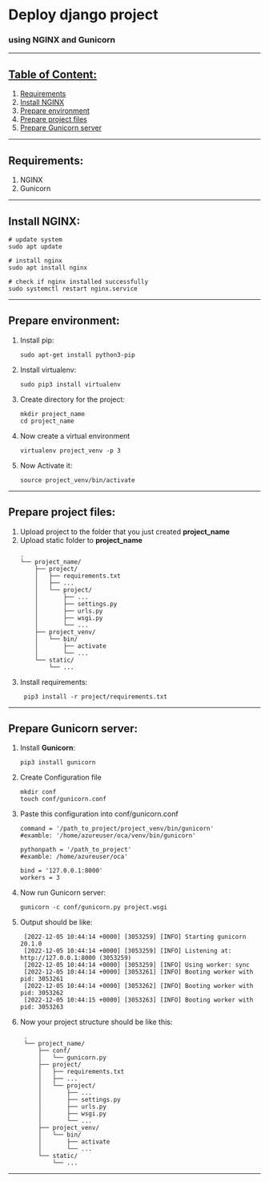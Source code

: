 # Deploy django project
### using NGINX and Gunicorn
<hr>

## <ins>Table of Content:<ins>
1. [Requirements](#Requirements:)
2. [Install NGINX](#Install-NGINX:)
3. [Prepare environment](#Prepare-environment:)
4. [Prepare project files](#Prepare-project-files:)
5. [Prepare Gunicorn server](#Prepare-Gunicorn-server:)
<hr>

## Requirements:
1. NGINX
2. Gunicorn
<hr>

## Install NGINX:

```shell
# update system
sudo apt update

# install nginx
sudo apt install nginx

# check if nginx installed successfully 
sudo systemctl restart nginx.service
```
<hr>

## Prepare environment:
1. Install pip:
    ```shell
    sudo apt-get install python3-pip
    ```
2. Install virtualenv:
    ```shell
    sudo pip3 install virtualenv
    ```
3. Create directory for the project:
    ```shell
    mkdir project_name
    cd project_name
    ```
4. Now create a virtual environment
    ```shell
    virtualenv project_venv -p 3
    ```
5. Now Activate it:
    ```shell
    source project_venv/bin/activate
    ```
<hr>

## Prepare project files:
1. Upload project to the folder that you just created **project_name**
2. Upload static folder to **project_name**
    ``` 
    .
    └── project_name/
        ├── project/
        │   ├── requirements.txt  
        │   ├── ...
        │   └── project/
        │       ├── ...
        │       ├── settings.py
        │       ├── urls.py
        │       ├── wsgi.py
        │       └── ...
        ├── project_venv/
        │   └── bin/
        │       ├── activate
        │       └── ...
        └── static/
            └── ...
    ```
3. Install requirements:
   ```shell
    pip3 install -r project/requirements.txt
   ```
<hr>


## Prepare Gunicorn server:
1. Install **Gunicorn**:
    ```shell
    pip3 install gunicorn
    ```
2. Create Configuration file
    ```shell
    mkdir conf
    touch conf/gunicorn.conf
    ```
3. Paste this configuration into conf/gunicorn.conf
    ```
    command = '/path_to_project/project_venv/bin/gunicorn'
    #examble: '/home/azureuser/oca/venv/bin/gunicorn'
   
    pythonpath = '/path_to_project'
    #examble: /home/azureuser/oca'
   
    bind = '127.0.0.1:8000' 
    workers = 3

   ```
4. Now run Gunicorn server:
   ```shell
   gunicorn -c conf/gunicorn.py project.wsgi   
   ```
5. Output should be like:
   ```
    [2022-12-05 10:44:14 +0000] [3053259] [INFO] Starting gunicorn 20.1.0
    [2022-12-05 10:44:14 +0000] [3053259] [INFO] Listening at: http://127.0.0.1:8000 (3053259)
    [2022-12-05 10:44:14 +0000] [3053259] [INFO] Using worker: sync
    [2022-12-05 10:44:14 +0000] [3053261] [INFO] Booting worker with pid: 3053261
    [2022-12-05 10:44:14 +0000] [3053262] [INFO] Booting worker with pid: 3053262
    [2022-12-05 10:44:15 +0000] [3053263] [INFO] Booting worker with pid: 3053263
   ```
6. Now your project structure should be like this:
   ```
    .
    └── project_name/
        ├── conf/
        │   └── gunicorn.py
        ├── project/
        │   ├── requirements.txt  
        │   ├── ...
        │   └── project/
        │       ├── ...
        │       ├── settings.py
        │       ├── urls.py
        │       ├── wsgi.py
        │       └── ...
        ├── project_venv/
        │   └── bin/
        │       ├── activate
        │       └── ...
        └── static/
            └── ...
   ```
<hr>
